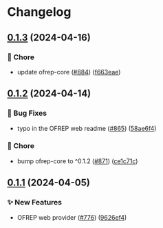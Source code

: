 # Changelog

## [0.1.3](https://github.com/open-feature/js-sdk-contrib/compare/ofrep-web-provider-v0.1.2...ofrep-web-provider-v0.1.3) (2024-04-16)


### 🧹 Chore

* update ofrep-core ([#884](https://github.com/open-feature/js-sdk-contrib/issues/884)) ([f663eae](https://github.com/open-feature/js-sdk-contrib/commit/f663eae89fb75628e965eec775d0fccb354e494c))

## [0.1.2](https://github.com/open-feature/js-sdk-contrib/compare/ofrep-web-provider-v0.1.1...ofrep-web-provider-v0.1.2) (2024-04-14)


### 🐛 Bug Fixes

* typo in the OFREP web readme ([#865](https://github.com/open-feature/js-sdk-contrib/issues/865)) ([58ae6f4](https://github.com/open-feature/js-sdk-contrib/commit/58ae6f409c7445d7d3acf05cc078a64dfe567b32))


### 🧹 Chore

* bump ofrep-core to ^0.1.2 ([#871](https://github.com/open-feature/js-sdk-contrib/issues/871)) ([ce1c71c](https://github.com/open-feature/js-sdk-contrib/commit/ce1c71c4a8b44e4d1354b455793b25088d43982e))

## [0.1.1](https://github.com/open-feature/js-sdk-contrib/compare/ofrep-web-provider-v0.1.0...ofrep-web-provider-v0.1.1) (2024-04-05)


### ✨ New Features

* OFREP web provider ([#776](https://github.com/open-feature/js-sdk-contrib/issues/776)) ([9626ef4](https://github.com/open-feature/js-sdk-contrib/commit/9626ef43ae8f5252219b3a9bff51b83c4c5e6230))
